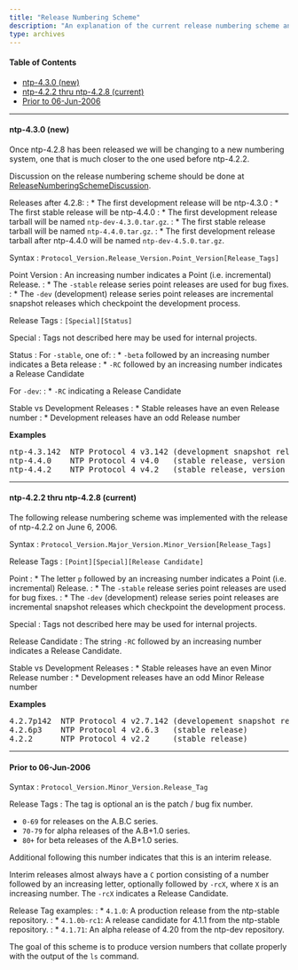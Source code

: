 ```yaml
---
title: "Release Numbering Scheme"
description: "An explanation of the current release numbering scheme and the new release numbering scheme for the upcoming 4.3.x releases."
type: archives
---
```


#### Table of Contents

* [ntp-4.3.0 (new)](#ntp-430-new)
* [ntp-4.2.2 thru ntp-4.2.8 (current)](#ntp-422-thru-ntp-428-current)
* [Prior to 06-Jun-2006](#prior-to-06-jun-2006)

* * *

#### ntp-4.3.0 (new)

Once ntp-4.2.8 has been released we will be changing to a new numbering system, one that is much closer to the one used before ntp-4.2.2.

Discussion on the release numbering scheme should be done at [ReleaseNumberingSchemeDiscussion](https://support.ntp.org/bin/view/Dev/ReleaseNumberingSchemeDiscussion).

Releases after 4.2.8:
: * The first development release will be ntp-4.3.0
: * The first stable release will be ntp-4.4.0 
: * The first development release tarball will be named `ntp-dev-4.3.0.tar.gz`.
: * The first stable release tarball will be named `ntp-4.4.0.tar.gz`.
: * The first development release tarball after ntp-4.4.0 will be named `ntp-dev-4.5.0.tar.gz`.

Syntax
: `Protocol_Version.Release_Version.Point_Version[Release_Tags]`

Point Version
: An increasing number indicates a Point (i.e. incremental) Release.
: * The `-stable` release series point releases are used for bug fixes.
: * The `-dev` (development) release series point releases are incremental snapshot releases which checkpoint the development process.

Release Tags
: `[Special][Status]`

Special
: Tags not described here may be used for internal projects.

Status
: For `-stable`, one of:
: * `-beta` followed by an increasing number indicates a Beta release
: * `-RC` followed by an increasing number indicates a Release Candidate 

For `-dev`:
: * `-RC` indicating a Release Candidate 

Stable vs Development Releases
: * Stable releases have an even Release number
: * Development releases have an odd Release number 

**Examples**

<pre>
ntp-4.3.142  NTP Protocol 4 v3.142 (development snapshot release)
ntp-4.4.0    NTP Protocol 4 v4.0   (stable release, version 4 at patch level 0 - ie, with no patches)
ntp-4.4.2    NTP Protocol 4 v4.2   (stable release, version 4 with 2 patches)
</pre>

* * *

#### ntp-4.2.2 thru ntp-4.2.8 (current)

The following release numbering scheme was implemented with the release of ntp-4.2.2 on June 6, 2006.

Syntax
: `Protocol_Version.Major_Version.Minor_Version[Release_Tags]`

Release Tags
: `[Point][Special][Release Candidate]`

Point
: * The letter `p` followed by an increasing number indicates a Point (i.e. incremental) Release.
: * The `-stable` release series point releases are used for bug fixes.
: * The `-dev` (development) release series point releases are incremental snapshot releases which checkpoint the development process.

Special
: Tags not described here may be used for internal projects.

Release Candidate
: The string `-RC` followed by an increasing number indicates a Release Candidate.

Stable vs Development Releases
: * Stable releases have an even Minor Release number
: * Development releases have an odd Minor Release number 

**Examples**

<pre>
4.2.7p142  NTP Protocol 4 v2.7.142 (developement snapshot release)
4.2.6p3    NTP Protocol 4 v2.6.3   (stable release)
4.2.2      NTP Protocol 4 v2.2     (stable release)
</pre>

* * *

#### Prior to 06-Jun-2006

Syntax
: `Protocol_Version.Minor_Version.Release_Tag`

Release Tags
: The tag is optional an is the patch / bug fix number.

* `0-69` for releases on the A.B.C series.
* `70-79` for alpha releases of the A.B+1.0 series.
* `80+` for beta releases of the A.B+1.0 series.

Additional following this number indicates that this is an interim release.

Interim releases almost always have a `C` portion consisting of a number followed by an increasing letter, optionally followed by `-rcX`, where `X` is an increasing number. The `-rcX` indicates a Release Candidate.

Release Tag examples:
: * `4.1.0`: A production release from the ntp-stable repository.
: * `4.1.0b-rc1`: A release candidate for 4.1.1 from the ntp-stable repository.
: * `4.1.71`: An alpha release of 4.20 from the ntp-dev repository.

The goal of this scheme is to produce version numbers that collate properly with the output of the `ls` command.
